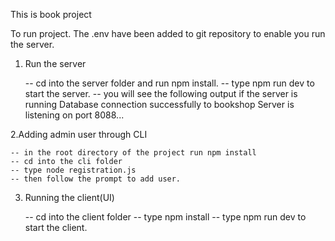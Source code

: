 This is book project

To run project.
The .env have been added to git repository to enable you run the server.

1. Run the server

   -- cd into the server folder and run npm install.
   -- type npm run dev to start the server.
   -- you will see the following output if the server is running
   Database connection successfully to bookshop
   Server is listening on port 8088...

2.Adding admin user through CLI

    -- in the root directory of the project run npm install
    -- cd into the cli folder
    -- type node registration.js
    -- then follow the prompt to add user.

3. Running the client(UI)

   -- cd into the client folder
   -- type npm install
   -- type npm run dev to start the client.

